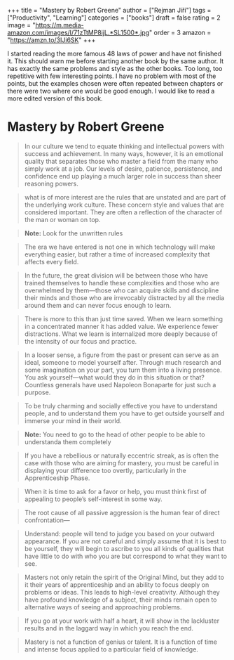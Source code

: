 +++
title = "Mastery by Robert Greene"
author = \["Rejman Jiří"\]
tags = \["Productivity", "Learning"\]
categories = \["books"\]
draft = false
rating = 2
image = "https://m.media-amazon.com/images/I/71zTtMP8ijL.*SL1500*.jpg"
order = 3
amazon = "https://amzn.to/3IJi6SK"
+++

I started reading the more famous 48 laws of power and have not finished it. This should warn me before starting another book by the same author. It has exactly the same problems and style as the other books. Too long, too repetitive with few interesting points. I have no problem with most of the points, but the examples chosen were often repeated between chapters or there were two where one would be good enough. I would like to read a more edited version of this book.

<!--more-->

# Mastery by Robert Greene

 > 
 > In our culture we tend to equate thinking and intellectual powers with success and achievement. In many ways, however, it is an emotional quality that separates those who master a field from the many who simply work at a job. Our levels of desire, patience, persistence, and confidence end up playing a much larger role in success than sheer reasoning powers.

 > 
 > what is of more interest are the rules that are unstated and are part of the underlying work culture. These concern style and values that are considered important. They are often a reflection of the character of the man or woman on top.

 > 
 > **Note:** Look for the unwritten rules

 > 
 > The era we have entered is not one in which technology will make everything easier, but rather a time of increased complexity that affects every field.

 > 
 > In the future, the great division will be between those who have trained themselves to handle these complexities and those who are overwhelmed by them—those who can acquire skills and discipline their minds and those who are irrevocably distracted by all the media around them and can never focus enough to learn.

 > 
 > There is more to this than just time saved. When we learn something in a concentrated manner it has added value. We experience fewer distractions. What we learn is internalized more deeply because of the intensity of our focus and practice.

 > 
 > In a looser sense, a figure from the past or present can serve as an ideal, someone to model yourself after. Through much research and some imagination on your part, you turn them into a living presence. You ask yourself—what would they do in this situation or that? Countless generals have used Napoleon Bonaparte for just such a purpose.

 > 
 > To be truly charming and socially effective you have to understand people, and to understand them you have to get outside yourself and immerse your mind in their world.

 > 
 > **Note:** You need to go to the head of other people to be able to understanda them completely

 > 
 > If you have a rebellious or naturally eccentric streak, as is often the case with those who are aiming for mastery, you must be careful in displaying your difference too overtly, particularly in the Apprenticeship Phase.

 > 
 > When it is time to ask for a favor or help, you must think first of appealing to people’s self-interest in some way.

 > 
 > The root cause of all passive aggression is the human fear of direct confrontation—

 > 
 > Understand: people will tend to judge you based on your outward appearance. If you are not careful and simply assume that it is best to be yourself, they will begin to ascribe to you all kinds of qualities that have little to do with who you are but correspond to what they want to see.

 > 
 > Masters not only retain the spirit of the Original Mind, but they add to it their years of apprenticeship and an ability to focus deeply on problems or ideas. This leads to high-level creativity. Although they have profound knowledge of a subject, their minds remain open to alternative ways of seeing and approaching problems.

 > 
 > If you go at your work with half a heart, it will show in the lackluster results and in the laggard way in which you reach the end.

 > 
 > Mastery is not a function of genius or talent. It is a function of time and intense focus applied to a particular field of knowledge.

